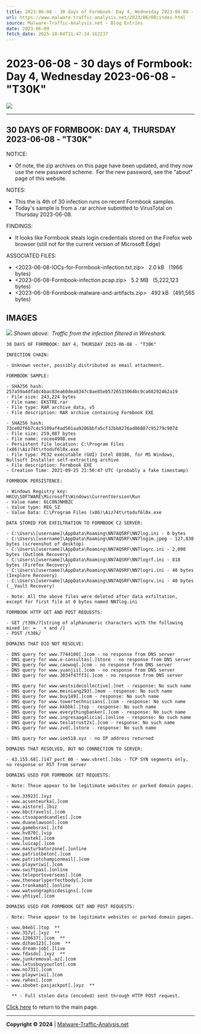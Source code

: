 ```yaml
---
title: 2023-06-08 - 30 days of Formbook: Day 4, Wednesday 2023-06-08 - "T30K"
url: https://www.malware-traffic-analysis.net/2023/06/08/index.html
source: Malware-Traffic-Analysis.net - Blog Entries
date: 2023-06-09
fetch_date: 2025-10-04T11:47:34.162237
---
```


# 2023-06-08 - 30 days of Formbook: Day 4, Wednesday 2023-06-08 - "T30K"

[![](../../../site-logo-01.gif)](../../../index.html)

---

## 30 DAYS OF FORMBOOK: DAY 4, THURSDAY 2023-06-08 - "T30K"

NOTICE:

* Of note, the zip archives on this page have been updated, and they now use the new password scheme.  For the new password, see the "about" page of this website.

NOTES:

* This the is 4th of 30 infection runs on recent Formbook samples.
* Today's sample is from a .rar archive submitted to VirusTotal on Thursday 2023-06-08.

FINDINGS:

* It looks like Formbook steals login credentials stored on the Firefox web browser (still not for the current version of Microsoft Edge)

ASSOCIATED FILES:

* <2023-06-08-IOCs-for-Formbook-infection.txt.zip>   2.0 kB   (1966 bytes)
* <2023-06-08-Formbook-infection.pcap.zip>   5.2 MB   (5,222,123 bytes)
* <2023-06-08-Formbook-malware-and-artifacts.zip>   492 kB   (491,565 bytes)

## IMAGES

![](2023-06-08-Formbook-image-01.jpg)
*Shown above:  Traffic from the infection filtered in Wireshark.*

```
30 DAYS OF FORMBOOK: DAY 4, THURSDAY 2023-06-08 - "T30K"

INFECTION CHAIN:

- Unknown vector, possibly distributed as email attachment.

FORMBOOK SAMPLE:

- SHA256 hash: 257a59a4dfa8c4bac83ea60dea8347c8ae85eb5726533064bc9ca68292462a19
- File size: 243,224 bytes
- File name: EKSTRE.rar
- File type: RAR archive data, v5
- File description: RAR archive containing Formbook EXE

- SHA256 hash: 73ce02f6b7c4c5109af4ad501aa9206bbfa5cf32bb8276ad06887c95279c907d
- File size: 259,087 bytes
- File name: rocee4908.exe
- Persistent file location: C:\Program Files (x86)\Aiz74t\rtoduf6l0x.exe
- File type: PE32 executable (GUI) Intel 80386, for MS Windows, Nullsoft Installer self-extracting archive
- File description: Formbook EXE
- Creation Time: 2021-09-25 21:56:47 UTC (probably a fake timestamp)

FORMBOOK PERSISTENCE:

- Windows Registry key: HKCU\SOFTWARE\Microsoft\Windows\CurrentVersion\Run
- Value name: 6LC8NJNHBZC
- Value type: REG_SZ
- Value Data: C:\Program Files (x86)\Aiz74t\rtoduf6l0x.exe

DATA STORED FOR EXFILTRATION TO FORMBOOK C2 SERVER:

- C:\Users\[username]\AppData\Roaming\NN7AQSRF\NN7log.ini - 0 bytes
- C:\Users\[username]\AppData\Roaming\NN7AQSRF\NN7logim.jpeg - 127,830 bytes (screenshot of desktop)
- C:\Users\[username]\AppData\Roaming\NN7AQSRF\NN7logrc.ini - 2,090 bytes (Outlook Recovery)
- C:\Users\[username]\AppData\Roaming\NN7AQSRF\NN7logrf.ini - 818 bytes (Firefox Recovery)
- C:\Users\[username]\AppData\Roaming\NN7AQSRF\NN7logri.ini - 40 bytes (Iexplore Recovery)
- C:\Users\[username]\AppData\Roaming\NN7AQSRF\NN7logrv.ini - 40 bytes (__Vault Recovery)

- Note: All the above files were deleted after data exfiltation, except for first file at 0 bytes named NN7log.ini

FORMBOOK HTTP GET AND POST REQUESTS:

- GET /t30k/?[string of alphanumeric characters with the following mixed in: = _ + and /]
- POST /t30k/

DOMAINS THAT DID NOT RESOLVE:

- DNS query for www.7744100[.]com - no response from DNS server
- DNS query for www.e-consultas[.]store - no response from DNS server
- DNS query for www.caowoq[.]com - no response from DNS server
- DNS query for www.yuanjii[.]com - no response from DNS server
- DNS query for www.3034f47ff3[.]com - no response from DNS server

- DNS query for www.westsidecollective[.]net - response: No such name
- DNS query for www.meiniang293[.]mom - response: No such name
- DNS query for www.buy149[.]com - response: No such name
- DNS query for www.towertechnicians[.]com - response: No such name
- DNS query for www.kkbbk[.]top - response: No such name
- DNS query for www.everythingbanker[.]com - response: No such name
- DNS query for www.ingresaagalicia[.]online - response: No such name
- DNS query for www.teslatrust2x[.]com - response: No such name
- DNS query for www.zvd[.]store - response: No such name

- DNS query for www.ioe518.xyz - no IP address returned

DOMAINS THAT RESOLVED, BUT NO CONNECTION TO SERVER:

- 43.155.68[.]147 port 80 - www.vbret[.]sbs - TCP SYN segments only, no response or RST from server

DOMAINS USED FOR FORMBOOK GET REQUESTS:

- Note: These appear to be legitimate websites or parked domain pages.

- www.33923[.]xyz
- www.acsenteurka[.]com
- www.aistore[.]biz
- www.bbctravels[.]com
- www.ctsoapandcandles[.]com
- www.duanelawson[.]com
- www.gamebsras[.]cfd
- www.hv870[.]vip
- www.jmxtek[.]com
- www.luicap[.]com
- www.masturbatorzone[.]online
- www.patriotbeton[.]com
- www.patriotchampionmail[.]com
- www.playwriwi[.]com
- www.swiftpas[.]online
- www.teleportoverseas[.]com
- www.thenearlyperfectbody[.]com
- www.tronkamat[.]online
- www.watsongraphicdesigns[.]com
- www.yhtiye[.]com

DOMAINS USED FOR FORMBOOK GET AND POST REQUESTS:

- Note: These appear to be legitimate websites or parked domain pages.

- www.04eb[.]top  **
- www.357y[.]xyz  **
- www.120637[.]com  **
- www.dihao123[.]com  **
- www.dream-job[.]live
- www.fdasdo[.]xyz  **
- www.junkremoval-az[.]com
- www.letusbuyyourlot[.com
- www.no731[.]com
- www.playwriwi[.]com
- www.rwhex[.]com
- www.sbobet-pasjackpot[.]xyz  **

  ** - Full stolen data (encoded) sent through HTTP POST request.
```

[Click here](../../../index.html) to return to the main page.

---

**Copyright © 2024** | [Malware-Traffic-Analysis.net](../../../index.html)